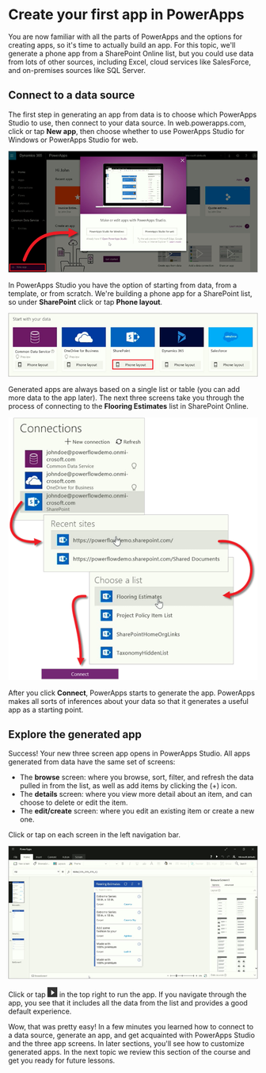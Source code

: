 <properties
   pageTitle="Create your first app | Microsoft PowerApps"
   description="Generate an app from a SharePoint list"
   services=""
   suite="powerapps"
   documentationCenter="na"
   authors="mgblythe"
   manager="anneta"
   editor=""
   tags=""
   featuredVideoId="UCpmP6FOK-s"
   courseDuration="8m"/>

<tags
   ms.service="powerapps"
   ms.devlang="na"
   ms.topic="get-started-article"
   ms.tgt_pltfrm="na"
   ms.workload="na"
   ms.date="12/03/2016"
   ms.author="mblythe"/>

# Create your first app in PowerApps
You are now familiar with all the parts of PowerApps and the options for creating apps, so it's time to actually build an app. For this topic, we'll generate a phone app from a SharePoint Online list, but you could use data from lots of other sources, including Excel, cloud services like SalesForce, and on-premises sources like SQL Server.


## Connect to a data source
The first step in generating an app from data is to choose which PowerApps Studio to use, then connect to your data source. In web.powerapps.com, click or tap **New app**, then choose whether to use PowerApps Studio for Windows or PowerApps Studio for web.

![Get started on web.powerapps.com](./media/learning-create-first-app-powerapps/generate-choose-studio.png)

In PowerApps Studio you have the option of starting from data, from a template, or from scratch. We're building a phone app for a SharePoint list, so under **SharePoint** click or tap **Phone layout**. 

![Phone app from SharePoint list](./media/learning-create-first-app-powerapps/generate-sharepoint-phone.png)

Generated apps are always based on a single list or table (you can add more data to the app later). The next three screens take you through the process of connecting to the **Flooring Estimates** list in SharePoint Online.

![Connect to SharePoint Online list](./media/learning-create-first-app-powerapps/generate-connect-list.png)

After you click **Connect**, PowerApps starts to generate the app. PowerApps makes all sorts of inferences about your data so that it generates a useful app as a starting point.

## Explore the generated app
Success! Your new three screen app opens in PowerApps Studio. All apps generated from data have the same set of screens:

- The **browse** screen: where you browse, sort, filter, and refresh the data pulled in from the list, as well as add items by clicking the (+) icon.
- The **details** screen: where you view more detail about an item, and can choose to delete or edit the item.
- The **edit/create** screen: where you edit an existing item or create a new one.

Click or tap on each screen in the left navigation bar.

![The generated app](./media/learning-create-first-app-powerapps/generate-finished-app.png)

Click or tap ![Start app preview arrow](./media/learning-create-first-app-powerapps/f5-arrow-sm.png) in the top right to run the app. If you navigate through the app, you see that it includes all the data from the list and provides a good default experience.

Wow, that was pretty easy! In a few minutes you learned how to connect to a data source, generate an app, and get acquainted with PowerApps Studio and the three app screens. In later sections, you'll see how to customize generated apps. In the next topic we review this section of the course and get you ready for future lessons.

